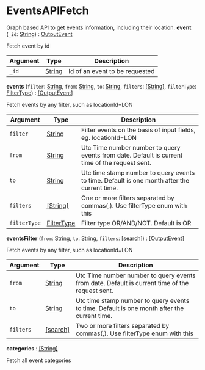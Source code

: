 # EventsAPIFetch
Graph based API to get events information, including their location.
**event** (`_id`: [String](scalar#string)) : [OutputEvent](object#outputevent)

Fetch event by id

| Argument  | Type               | Description      |
| --------- | ------------------ | ---------------- |
| `_id` | [String](scalar#string) | Id of an event to be requested |

**events** (`filter`: [String](scalar#string), `from`: [String](scalar#string), `to`: [String](scalar#string), `filters`: [[String]](scalar#string), `filterType`: [FilterType](enum#filtertype)) : [[OutputEvent]](object#outputevent)

Fetch events by any filter, such as locationId=LON

| Argument  | Type               | Description      |
| --------- | ------------------ | ---------------- |
| `filter` | [String](scalar#string) | Filter events on the basis of input fields, eg. locationId=LON |
| `from` | [String](scalar#string) | Utc Time number number to query events from date. Default is current time of the request sent. |
| `to` | [String](scalar#string) | Utc time stamp number to query events to time. Default is one month after the current time. |
| `filters` | [[String]](scalar#string) | One or more filters separated by commas(,). Use filterType enum with this |
| `filterType` | [FilterType](enum#filtertype) | Filter type OR/AND/NOT. Default is OR |

**eventsFilter** (`from`: [String](scalar#string), `to`: [String](scalar#string), `filters`: [[search]](search)) : [[OutputEvent]](object#outputevent)

Fetch events by any filter, such as locationId=LON

| Argument  | Type               | Description      |
| --------- | ------------------ | ---------------- |
| `from` | [String](scalar#string) | Utc Time number number to query events from date. Default is current time of the request sent. |
| `to` | [String](scalar#string) | Utc time stamp number to query events to time. Default is one month after the current time. |
| `filters` | [[search]](search) | Two or more filters separated by commas(,). Use filterType enum with this |

**categories**  : [[String]](scalar#string)

Fetch all event categories
